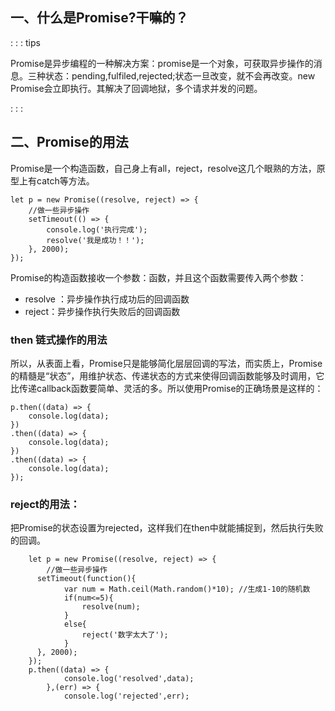 ## 一、什么是Promise?干嘛的？

: : : tips

Promise是异步编程的一种解决方案：promise是一个对象，可获取异步操作的消息。三种状态：pending,fulfiled,rejected;状态一旦改变，就不会再改变。new Promise会立即执行。其解决了回调地狱，多个请求并发的问题。

: : :



## 二、Promise的用法

Promise是一个构造函数，自己身上有all，reject，resolve这几个眼熟的方法，原型上有catch等方法。

```
let p = new Promise((resolve, reject) => {
    //做一些异步操作
    setTimeout(() => {
        console.log('执行完成');
        resolve('我是成功！！');
    }, 2000);
});
```

Promise的构造函数接收一个参数：函数，并且这个函数需要传入两个参数：

- resolve ：异步操作执行成功后的回调函数
- reject：异步操作执行失败后的回调函数

### then 链式操作的用法 

所以，从表面上看，Promise只是能够简化层层回调的写法，而实质上，Promise的精髓是“状态”，用维护状态、传递状态的方式来使得回调函数能够及时调用，它比传递callback函数要简单、灵活的多。所以使用Promise的正确场景是这样的：

```
p.then((data) => {
    console.log(data);
})
.then((data) => {
    console.log(data);
})
.then((data) => {
    console.log(data);
});
```

### reject的用法：

把Promise的状态设置为rejected，这样我们在then中就能捕捉到，然后执行失败的回调。

```
    let p = new Promise((resolve, reject) => {
        //做一些异步操作
      setTimeout(function(){
            var num = Math.ceil(Math.random()*10); //生成1-10的随机数
            if(num<=5){
                resolve(num);
            }
            else{
                reject('数字太大了');
            }
      }, 2000);
    });
    p.then((data) => {
            console.log('resolved',data);
        },(err) => {
            console.log('rejected',err);
       

```

